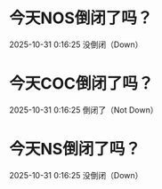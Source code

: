 # 今天NOS倒闭了吗？

2025-10-31 0:16:25 没倒闭（Down）

# 今天COC倒闭了吗？

2025-10-31 0:16:25 倒闭了（Not Down）

# 今天NS倒闭了吗？

2025-10-31 0:16:25 没倒闭（Down）

